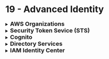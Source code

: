 # 19 - Advanced Identity

<details>
  	<summary>
		<strong>
			<font size=4>
				AWS Organizations
			</font>
		</strong>
	</summary>
	<font size=4>
		Create and manage multiple AWS accounts
	</font>
	<br>
	<font size=4>
		&nbsp;&nbsp;&nbsp;&nbsp; - <strong>Service Control Policies (SCP)</strong> = Control the API actions privileges for an account
	</font>
	<br>
	<font size=4>
		&nbsp;&nbsp;&nbsp;&nbsp; - <strong>Consolidated billing</strong> = Volume discounts in a single monthly bill for multiple AWS accounts; Tiered pricing choices 
	</font>
</details>
<details>
  	<summary>
		<strong>
			<font size=4>
				Security Token Sevice (STS)
			</font>
		</strong>
	</summary>
	<font size=4>
		Temporary, limited privilege credentials to access AWS resources
	</font>
</details>
<details>
  	<summary>
		<strong>
			<font size=4>
				Cognito
			</font>
		</strong>
	</summary>
	<font size=4>
		Add user sign-up, sign-in, and access control into applications
	</font>
</details>
<details>
  	<summary>
		<strong>
			<font size=4>
				Directory Services
			</font>
		</strong>
	</summary>
	<font size=4>
		Integrate Microsoft Active Directory into AWS
	</font>
</details>
<details>
  	<summary>
		<strong>
			<font size=4>
				IAM Identity Center
			</font>
		</strong>
	</summary>
	<font size=4>
		1 Login for multiple AWS accounts and applications
	</font>
</details>